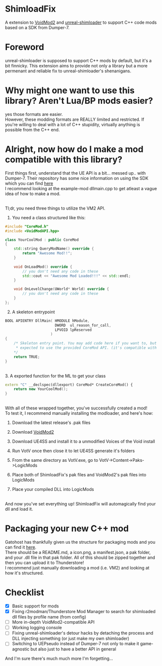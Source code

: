 # ShimloadFix
A extension to [VoidMod2](https://thunderstore.io/c/voices-of-the-void/p/Gatohost/VoidMod/) and [unreal-shimloader](https://thunderstore.io/c/voices-of-the-void/p/Thunderstore/unreal_shimloader/) to support C++ code mods based on a SDK from Dumper-7.

# Foreword
unreal-shimloader is supposed to support C++ mods by default, but it's a bit finnicky. This extension aims to provide not only a library but a more permenant and reliable fix to unreal-shimloader's shenanigans.

# Why might one want to use this library? Aren't Lua/BP mods easier?
yes those formats are easier.<br>
However, these modding formats are REALLY limited and restricted. If you're willing to deal with a lot of C++ stupidity, virtually anything is possible from the C++ end.

# Alright, now how do I make a mod compatible with this library?
First things first, understand that the UE API is a bit... messed up.. with Dumper-7. Their repository has some nice information on using the SDK which you can find [here](https://github.com/Encryqed/Dumper-7/blob/main/UsingTheSDK.md#using-the-sdk)<br>
I recommend looking at the example-mod dllmain.cpp to get atleast a vague idea of how to make a mod.<br><br>

Tl;dr, you need three things to utilize the VM2 API.<br>
1. You need a class structured like this:
```c++
#include "CoreMod.h"
#include <VoidModAPI.hpp>

class YourCoolMod : public CoreMod
{
    std::string QueryModName() override {
        return "Awesome Mod!!";
    }
    
    void OnLoadMod() override {
        // you don't need any code in these
        std::cout << "Awesome Mod Loaded!!!" << std::endl;
    }

    void OnLevelChange(UWorld* World) override {
        // you don't need any code in these
    }
};
```

2. A skeleton entrypoint<br>
```c++
BOOL APIENTRY DllMain( HMODULE hModule,
                       DWORD  ul_reason_for_call,
                       LPVOID lpReserved
                     )
{
    /* Skeleton entry point. You may add code here if you want to, but you're generally
     * expected to use the provided CoreMod API. (it's compatible with VoidMod2)
    */
    return TRUE;
}
```
<br>
3. A exported function for the ML to get your class<br>

```c++
extern "C" __declspec(dllexport) CoreMod* CreateCoreMod() {
    return new YourCoolMod();
}
```
<br>
With all of these wrapped together, you've successfully created a mod!<br>
To test it, I recommend manually installing the modloader, and here's how:<br>

1. Download the latest release's .pak files

2. Download [VoidMod2](https://thunderstore.io/c/voices-of-the-void/p/Gatohost/VoidMod/)
 
3. Download UE4SS and install it to a unmodified Voices of the Void install

4. Run VotV once then close it to let UE4SS generate it's folders

5. From the same directory as VotV.exe, go to VotV->Content->Paks->LogicMods

6. Place both of ShimloadFix's pak files and VoidMod2's pak files into LogicMods
    
7. Place your compiled DLL into LogicMods
<br>
And now you've set everything up! ShimloadFix will automagically find your dll and load it.<br>

# Packaging your new C++ mod
Gatohost has thankfully given us the structure for packaging mods and you can find it [here](https://modding.ariral.space/docs/tutorials/packaging-mods/).<br>
There should be a README.md, a icon.png, a manifest.json, a pak folder, and your .dll file in that pak folder. All of this should be zipped together and then you can upload it to Thunderstore!<br>
I recommend just manually downloading a mod (i.e. VM2) and looking at how it's structured.

# Checklist
- [x] Basic support for mods
- [x] Fixing r2modman/Thunderstore Mod Manager to search for shimloaded dll files by profile name (from config)
- [ ] More in-depth VoidMod2-compatible API
- [ ] Working logging console
- [ ] Fixing unreal-shimloader's detour hacks by detaching the process and DLL injecting something (or just make my own shimloader)
- [ ] Switching to UEPseudo instead of Dumper-7 not only to make it game-agnostic but also just to have a better API in general

And I'm sure there's much much more I'm forgetting...
